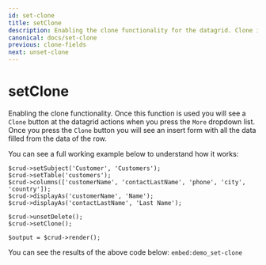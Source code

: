 ```yaml
---
id: set-clone
title: setClone
description: Enabling the clone functionality for the datagrid. Clone is basically copying all the data to an insert form. 
canonical: docs/set-clone
previous: clone-fields
next: unset-clone
---
```


# setClone

Enabling the clone functionality. Once this function is used you will see a <code>Clone</code> button at the datagrid actions when you press the <code>More</code> dropdown list. Once you press the <code>Clone</code> button you will see an insert form with all the data filled from the data of the row. 

You can see a full working example below to understand how it works:

<pre><code class="language-php">$crud->setSubject('Customer', 'Customers');
$crud->setTable('customers');
$crud->columns(['customerName', 'contactLastName', 'phone', 'city', 'country']);
$crud->displayAs('customerName', 'Name');
$crud->displayAs('contactLastName', 'Last Name');

$crud->unsetDelete();
$crud->setClone();

$output = $crud->render();
</code></pre>

You can see the results of the above code below:
`embed:demo_set-clone`
